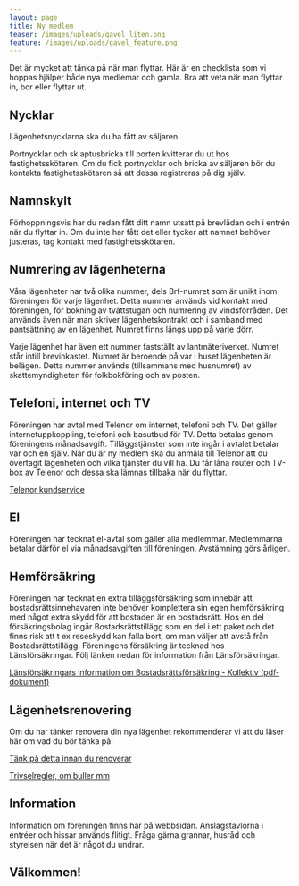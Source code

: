 ```yaml
---
layout: page
title: Ny medlem
teaser: /images/uploads/gavel_liten.png
feature: /images/uploads/gavel_feature.png
---
```

Det är mycket att tänka på när man flyttar. Här är en checklista som vi hoppas hjälper både nya medlemar och gamla. Bra att veta när man flyttar in, bor eller flyttar ut.

## Nycklar

Lägenhetsnycklarna ska du ha fått av säljaren.

Portnycklar och sk aptusbricka till porten kvitterar du ut hos fastighetsskötaren. Om du fick portnycklar och bricka av säljaren bör du kontakta fastighetsskötaren så att dessa registreras på dig själv.

## Namnskylt

Förhoppningsvis har du redan fått ditt namn utsatt på brevlådan och i entrén när du flyttar in. Om du inte har fått det eller tycker att namnet behöver justeras, tag kontakt med fastighetsskötaren.

## Numrering av lägenheterna

Våra lägenheter har två olika nummer, dels Brf-numret som är unikt inom föreningen för varje lägenhet. Detta nummer används vid kontakt med föreningen, för bokning av tvättstugan och numrering av vindsförråden. Det används även när man skriver lägenhetskontrakt och i samband med pantsättning av en lägenhet. Numret finns längs upp på varje dörr.

Varje lägenhet har även ett nummer fastställt av lantmäteriverket. Numret står intill brevinkastet. Numret är beroende på var i huset lägenheten är belägen. Detta nummer används (tillsammans med husnumret) av skattemyndigheten för folkbokföring och av posten.

## Telefoni, internet och TV

Föreningen har avtal med Telenor om internet, telefoni och TV.  Det gäller internetuppkoppling, telefoni och basutbud för TV. Detta betalas genom föreningens månadsavgift. Tilläggstjänster som inte ingår i avtalet betalar var och en själv. När du är ny medlem ska du anmäla till Telenor att du övertagit lägenheten och vilka tjänster du vill ha. Du får låna router och TV-box av Telenor och dessa ska lämnas tillbaka när du flyttar.

[Telenor kundservice](https://www.telenor.se/kundservice/)

## El

Föreningen har tecknat el-avtal som gäller alla medlemmar. Medlemmarna betalar därför el via månadsavgiften till föreningen. Avstämning görs årligen.

## Hemförsäkring

Föreningen har tecknat en extra tilläggsförsäkring som innebär att bostadsrättsinnehavaren inte behöver komplettera sin egen hemförsäkring med något extra skydd för att bostaden är en bostadsrätt. Hos en del försäkringsbolag ingår Bostadsrättstillägg som en del i ett paket och det finns risk att t ex reseskydd kan falla bort, om man väljer att avstå från Bostadsrättstillägg. Föreningens försäkring är tecknad hos Länsförsäkringar. Följ länken nedan för information från Länsförsäkringar.

[Länsförsäkringars information om Bostadsrättsförsäkring - Kollektiv (pdf-dokument)](https://www.drlindh.se/image/uploads/Info_Lansforsakringar.pdf)

## Lägenhetsrenovering

Om du har tänker renovera din nya lägenhet rekommenderar vi att du läser här om vad du bör tänka på:

[Tänk på detta innan du renoverar](https://www.drlindh.se/for_medlemmar/ska-du-renovera)

[Trivselregler, om buller mm](https://www.drlindh.se/for_medlemmar/trivselregler)

## Information

Information om föreningen finns här på webbsidan. Anslagstavlorna i entréer och hissar används flitigt. Fråga gärna grannar, husråd och styrelsen när det är något du undrar. 

## Välkommen!